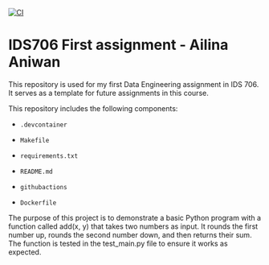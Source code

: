 [![CI](https://github.com/nogibjj/ailina_aniwan_project_1/actions/workflows/hello.yml/badge.svg)](https://github.com/nogibjj/ailina_aniwan_project_1/actions/workflows/hello.yml)


# IDS706 First assignment - Ailina Aniwan

This repository is used for my first Data Engineering assignment in IDS 706. It serves as a template for future assignments in this course.

This repository includes the following components:

* `.devcontainer`

* `Makefile`

* `requirements.txt`

* `README.md` 

* `githubactions` 

* `Dockerfile`

The purpose of this project is to demonstrate a basic Python program with a function called add(x, y) that takes two numbers as input. It rounds the first number up, rounds the second number down, and then returns their sum. The function is tested in the test_main.py file to ensure it works as expected.


